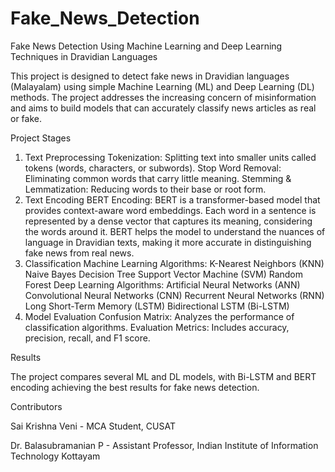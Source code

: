 # Fake_News_Detection
Fake News Detection Using Machine Learning and Deep Learning Techniques in Dravidian Languages

This project is designed to detect fake news in Dravidian languages (Malayalam) using simple Machine Learning (ML) and Deep Learning (DL) methods. The project addresses the increasing concern of misinformation and aims to build models that can accurately classify news articles as real or fake.

Project Stages
1. Text Preprocessing
Tokenization: Splitting text into smaller units called tokens (words, characters, or subwords).
Stop Word Removal: Eliminating common words that carry little meaning.
Stemming & Lemmatization: Reducing words to their base or root form.
2. Text Encoding
BERT Encoding:
BERT is a transformer-based model that provides context-aware word embeddings.
Each word in a sentence is represented by a dense vector that captures its meaning, considering the words around it.
BERT helps the model to understand the nuances of language in Dravidian texts, making it more accurate in distinguishing fake news from real news.
4. Classification
Machine Learning Algorithms:
K-Nearest Neighbors (KNN)
Naive Bayes
Decision Tree
Support Vector Machine (SVM)
Random Forest
Deep Learning Algorithms:
Artificial Neural Networks (ANN)
Convolutional Neural Networks (CNN)
Recurrent Neural Networks (RNN)
Long Short-Term Memory (LSTM)
Bidirectional LSTM (Bi-LSTM)
5. Model Evaluation
Confusion Matrix: Analyzes the performance of classification algorithms.
Evaluation Metrics: Includes accuracy, precision, recall, and F1 score.

Results

The project compares several ML and DL models, with Bi-LSTM and BERT encoding achieving the best results for fake news detection.

Contributors

Sai Krishna Veni - MCA Student, CUSAT

Dr. Balasubramanian P - Assistant Professor, Indian Institute of Information Technology Kottayam
